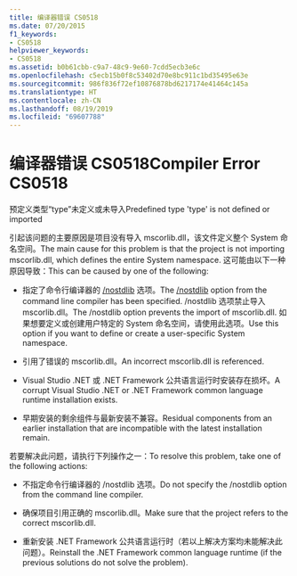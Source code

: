 ```yaml
---
title: 编译器错误 CS0518
ms.date: 07/20/2015
f1_keywords:
- CS0518
helpviewer_keywords:
- CS0518
ms.assetid: b0b61cbb-c9a7-48c9-9e60-7cdd5ecb3e6c
ms.openlocfilehash: c5ecb15b0f8c53402d70e8bc911c1bd35495e63e
ms.sourcegitcommit: 986f836f72ef10876878bd6217174e41464c145a
ms.translationtype: HT
ms.contentlocale: zh-CN
ms.lasthandoff: 08/19/2019
ms.locfileid: "69607788"
---
```

# <a name="compiler-error-cs0518"></a><span data-ttu-id="dd81b-102">编译器错误 CS0518</span><span class="sxs-lookup"><span data-stu-id="dd81b-102">Compiler Error CS0518</span></span>
<span data-ttu-id="dd81b-103">预定义类型“type”未定义或未导入</span><span class="sxs-lookup"><span data-stu-id="dd81b-103">Predefined type 'type' is not defined or imported</span></span>  
  
 <span data-ttu-id="dd81b-104">引起该问题的主要原因是项目没有导入 mscorlib.dll，该文件定义整个 System 命名空间。</span><span class="sxs-lookup"><span data-stu-id="dd81b-104">The main cause for this problem is that the project is not importing mscorlib.dll, which defines the entire System namespace.</span></span> <span data-ttu-id="dd81b-105">这可能由以下一种原因导致：</span><span class="sxs-lookup"><span data-stu-id="dd81b-105">This can be caused by one of the following:</span></span>  
  
- <span data-ttu-id="dd81b-106">指定了命令行编译器的 [/nostdlib](../compiler-options/nostdlib-compiler-option.md) 选项。</span><span class="sxs-lookup"><span data-stu-id="dd81b-106">The [/nostdlib](../compiler-options/nostdlib-compiler-option.md) option from the command line compiler has been specified.</span></span> <span data-ttu-id="dd81b-107">/nostdlib 选项禁止导入 mscorlib.dll。</span><span class="sxs-lookup"><span data-stu-id="dd81b-107">The /nostdlib option prevents the import of mscorlib.dll.</span></span> <span data-ttu-id="dd81b-108">如果想要定义或创建用户特定的 System 命名空间，请使用此选项。</span><span class="sxs-lookup"><span data-stu-id="dd81b-108">Use this option if you want to define or create a user-specific System namespace.</span></span>  
  
- <span data-ttu-id="dd81b-109">引用了错误的 mscorlib.dll。</span><span class="sxs-lookup"><span data-stu-id="dd81b-109">An incorrect mscorlib.dll is referenced.</span></span>  
  
- <span data-ttu-id="dd81b-110">Visual Studio .NET 或 .NET Framework 公共语言运行时安装存在损坏。</span><span class="sxs-lookup"><span data-stu-id="dd81b-110">A corrupt Visual Studio .NET or .NET Framework common language runtime installation exists.</span></span>  
  
- <span data-ttu-id="dd81b-111">早期安装的剩余组件与最新安装不兼容。</span><span class="sxs-lookup"><span data-stu-id="dd81b-111">Residual components from an earlier installation that are incompatible with the latest installation remain.</span></span>  
  
 <span data-ttu-id="dd81b-112">若要解决此问题，请执行下列操作之一：</span><span class="sxs-lookup"><span data-stu-id="dd81b-112">To resolve this problem, take one of the following actions:</span></span>  
  
- <span data-ttu-id="dd81b-113">不指定命令行编译器的 /nostdlib 选项。</span><span class="sxs-lookup"><span data-stu-id="dd81b-113">Do not specify the /nostdlib option from the command line compiler.</span></span>  
  
- <span data-ttu-id="dd81b-114">确保项目引用正确的 mscorlib.dll。</span><span class="sxs-lookup"><span data-stu-id="dd81b-114">Make sure that the project refers to the correct mscorlib.dll.</span></span>  
  
- <span data-ttu-id="dd81b-115">重新安装 .NET Framework 公共语言运行时（若以上解决方案均未能解决此问题）。</span><span class="sxs-lookup"><span data-stu-id="dd81b-115">Reinstall the .NET Framework common language runtime (if the previous solutions do not solve the problem).</span></span>
